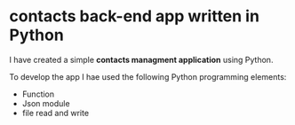 # contacts back-end app written in Python

I have created a simple **contacts managment application** using Python.

To develop the app I hae used the following Python programming elements:

- Function
- Json module
- file read and write
